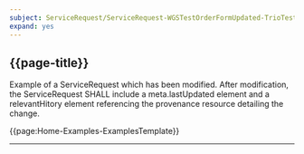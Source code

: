 ```yaml
---
subject: ServiceRequest/ServiceRequest-WGSTestOrderFormUpdated-TrioTesting-Example
expand: yes
---
```



## {{page-title}}

Example of a ServiceRequest which has been modified. After modification, the ServiceRequest SHALL include a meta.lastUpdated element and a relevantHitory element referencing the provenance resource detailing the change.

{{page:Home-Examples-ExamplesTemplate}}


---